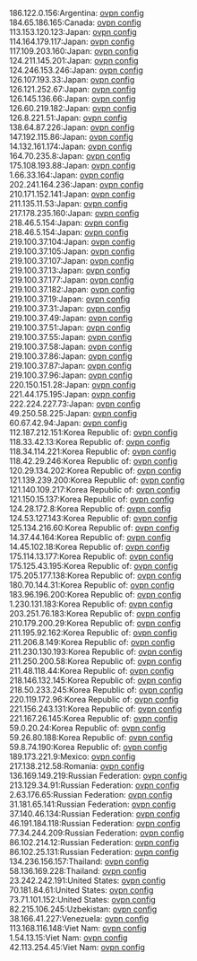 186.122.0.156:Argentina: [ovpn config](vpn/186_122_0_156.ovpn)  
184.65.186.165:Canada: [ovpn config](vpn/184_65_186_165.ovpn)  
113.153.120.123:Japan: [ovpn config](vpn/113_153_120_123.ovpn)  
114.164.179.117:Japan: [ovpn config](vpn/114_164_179_117.ovpn)  
117.109.203.160:Japan: [ovpn config](vpn/117_109_203_160.ovpn)  
124.211.145.201:Japan: [ovpn config](vpn/124_211_145_201.ovpn)  
124.246.153.246:Japan: [ovpn config](vpn/124_246_153_246.ovpn)  
126.107.193.33:Japan: [ovpn config](vpn/126_107_193_33.ovpn)  
126.121.252.67:Japan: [ovpn config](vpn/126_121_252_67.ovpn)  
126.145.136.66:Japan: [ovpn config](vpn/126_145_136_66.ovpn)  
126.60.219.182:Japan: [ovpn config](vpn/126_60_219_182.ovpn)  
126.8.221.51:Japan: [ovpn config](vpn/126_8_221_51.ovpn)  
138.64.87.226:Japan: [ovpn config](vpn/138_64_87_226.ovpn)  
147.192.115.86:Japan: [ovpn config](vpn/147_192_115_86.ovpn)  
14.132.161.174:Japan: [ovpn config](vpn/14_132_161_174.ovpn)  
164.70.235.8:Japan: [ovpn config](vpn/164_70_235_8.ovpn)  
175.108.193.88:Japan: [ovpn config](vpn/175_108_193_88.ovpn)  
1.66.33.164:Japan: [ovpn config](vpn/1_66_33_164.ovpn)  
202.241.164.236:Japan: [ovpn config](vpn/202_241_164_236.ovpn)  
210.171.152.141:Japan: [ovpn config](vpn/210_171_152_141.ovpn)  
211.135.11.53:Japan: [ovpn config](vpn/211_135_11_53.ovpn)  
217.178.235.160:Japan: [ovpn config](vpn/217_178_235_160.ovpn)  
218.46.5.154:Japan: [ovpn config](vpn/218_46_5_154.ovpn)  
218.46.5.154:Japan: [ovpn config](vpn/218_46_5_154.ovpn)  
219.100.37.104:Japan: [ovpn config](vpn/219_100_37_104.ovpn)  
219.100.37.105:Japan: [ovpn config](vpn/219_100_37_105.ovpn)  
219.100.37.107:Japan: [ovpn config](vpn/219_100_37_107.ovpn)  
219.100.37.13:Japan: [ovpn config](vpn/219_100_37_13.ovpn)  
219.100.37.177:Japan: [ovpn config](vpn/219_100_37_177.ovpn)  
219.100.37.182:Japan: [ovpn config](vpn/219_100_37_182.ovpn)  
219.100.37.19:Japan: [ovpn config](vpn/219_100_37_19.ovpn)  
219.100.37.31:Japan: [ovpn config](vpn/219_100_37_31.ovpn)  
219.100.37.49:Japan: [ovpn config](vpn/219_100_37_49.ovpn)  
219.100.37.51:Japan: [ovpn config](vpn/219_100_37_51.ovpn)  
219.100.37.55:Japan: [ovpn config](vpn/219_100_37_55.ovpn)  
219.100.37.58:Japan: [ovpn config](vpn/219_100_37_58.ovpn)  
219.100.37.86:Japan: [ovpn config](vpn/219_100_37_86.ovpn)  
219.100.37.87:Japan: [ovpn config](vpn/219_100_37_87.ovpn)  
219.100.37.96:Japan: [ovpn config](vpn/219_100_37_96.ovpn)  
220.150.151.28:Japan: [ovpn config](vpn/220_150_151_28.ovpn)  
221.44.175.195:Japan: [ovpn config](vpn/221_44_175_195.ovpn)  
222.224.227.73:Japan: [ovpn config](vpn/222_224_227_73.ovpn)  
49.250.58.225:Japan: [ovpn config](vpn/49_250_58_225.ovpn)  
60.67.42.94:Japan: [ovpn config](vpn/60_67_42_94.ovpn)  
112.187.212.151:Korea Republic of: [ovpn config](vpn/112_187_212_151.ovpn)  
118.33.42.13:Korea Republic of: [ovpn config](vpn/118_33_42_13.ovpn)  
118.34.114.221:Korea Republic of: [ovpn config](vpn/118_34_114_221.ovpn)  
118.42.29.246:Korea Republic of: [ovpn config](vpn/118_42_29_246.ovpn)  
120.29.134.202:Korea Republic of: [ovpn config](vpn/120_29_134_202.ovpn)  
121.139.239.200:Korea Republic of: [ovpn config](vpn/121_139_239_200.ovpn)  
121.140.109.217:Korea Republic of: [ovpn config](vpn/121_140_109_217.ovpn)  
121.150.15.137:Korea Republic of: [ovpn config](vpn/121_150_15_137.ovpn)  
124.28.172.8:Korea Republic of: [ovpn config](vpn/124_28_172_8.ovpn)  
124.53.127.143:Korea Republic of: [ovpn config](vpn/124_53_127_143.ovpn)  
125.134.216.60:Korea Republic of: [ovpn config](vpn/125_134_216_60.ovpn)  
14.37.44.164:Korea Republic of: [ovpn config](vpn/14_37_44_164.ovpn)  
14.45.102.18:Korea Republic of: [ovpn config](vpn/14_45_102_18.ovpn)  
175.114.13.177:Korea Republic of: [ovpn config](vpn/175_114_13_177.ovpn)  
175.125.43.195:Korea Republic of: [ovpn config](vpn/175_125_43_195.ovpn)  
175.205.177.138:Korea Republic of: [ovpn config](vpn/175_205_177_138.ovpn)  
180.70.144.31:Korea Republic of: [ovpn config](vpn/180_70_144_31.ovpn)  
183.96.196.200:Korea Republic of: [ovpn config](vpn/183_96_196_200.ovpn)  
1.230.131.183:Korea Republic of: [ovpn config](vpn/1_230_131_183.ovpn)  
203.251.76.183:Korea Republic of: [ovpn config](vpn/203_251_76_183.ovpn)  
210.179.200.29:Korea Republic of: [ovpn config](vpn/210_179_200_29.ovpn)  
211.195.92.162:Korea Republic of: [ovpn config](vpn/211_195_92_162.ovpn)  
211.206.8.149:Korea Republic of: [ovpn config](vpn/211_206_8_149.ovpn)  
211.230.130.193:Korea Republic of: [ovpn config](vpn/211_230_130_193.ovpn)  
211.250.200.58:Korea Republic of: [ovpn config](vpn/211_250_200_58.ovpn)  
211.48.118.44:Korea Republic of: [ovpn config](vpn/211_48_118_44.ovpn)  
218.146.132.145:Korea Republic of: [ovpn config](vpn/218_146_132_145.ovpn)  
218.50.233.245:Korea Republic of: [ovpn config](vpn/218_50_233_245.ovpn)  
220.119.172.96:Korea Republic of: [ovpn config](vpn/220_119_172_96.ovpn)  
221.156.243.131:Korea Republic of: [ovpn config](vpn/221_156_243_131.ovpn)  
221.167.26.145:Korea Republic of: [ovpn config](vpn/221_167_26_145.ovpn)  
59.0.20.24:Korea Republic of: [ovpn config](vpn/59_0_20_24.ovpn)  
59.26.80.188:Korea Republic of: [ovpn config](vpn/59_26_80_188.ovpn)  
59.8.74.190:Korea Republic of: [ovpn config](vpn/59_8_74_190.ovpn)  
189.173.221.9:Mexico: [ovpn config](vpn/189_173_221_9.ovpn)  
217.138.212.58:Romania: [ovpn config](vpn/217_138_212_58.ovpn)  
136.169.149.219:Russian Federation: [ovpn config](vpn/136_169_149_219.ovpn)  
213.129.34.91:Russian Federation: [ovpn config](vpn/213_129_34_91.ovpn)  
2.63.176.65:Russian Federation: [ovpn config](vpn/2_63_176_65.ovpn)  
31.181.65.141:Russian Federation: [ovpn config](vpn/31_181_65_141.ovpn)  
37.140.46.134:Russian Federation: [ovpn config](vpn/37_140_46_134.ovpn)  
46.191.184.118:Russian Federation: [ovpn config](vpn/46_191_184_118.ovpn)  
77.34.244.209:Russian Federation: [ovpn config](vpn/77_34_244_209.ovpn)  
86.102.214.12:Russian Federation: [ovpn config](vpn/86_102_214_12.ovpn)  
86.102.25.131:Russian Federation: [ovpn config](vpn/86_102_25_131.ovpn)  
134.236.156.157:Thailand: [ovpn config](vpn/134_236_156_157.ovpn)  
58.136.169.228:Thailand: [ovpn config](vpn/58_136_169_228.ovpn)  
23.242.242.191:United States: [ovpn config](vpn/23_242_242_191.ovpn)  
70.181.84.61:United States: [ovpn config](vpn/70_181_84_61.ovpn)  
73.71.101.152:United States: [ovpn config](vpn/73_71_101_152.ovpn)  
82.215.106.245:Uzbekistan: [ovpn config](vpn/82_215_106_245.ovpn)  
38.166.41.227:Venezuela: [ovpn config](vpn/38_166_41_227.ovpn)  
113.168.116.148:Viet Nam: [ovpn config](vpn/113_168_116_148.ovpn)  
1.54.13.15:Viet Nam: [ovpn config](vpn/1_54_13_15.ovpn)  
42.113.254.45:Viet Nam: [ovpn config](vpn/42_113_254_45.ovpn)  
